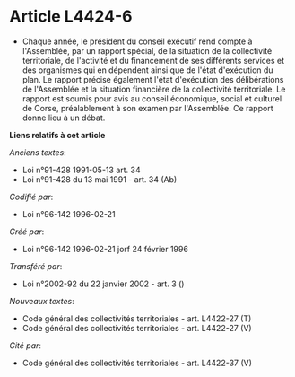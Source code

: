 # Article L4424-6

- Chaque année, le président du conseil exécutif rend compte à l'Assemblée, par un rapport spécial, de la situation de la
collectivité territoriale, de l'activité et du financement de ses différents services et des organismes qui en dépendent
ainsi que de l'état d'exécution du plan. Le rapport précise également l'état d'exécution des délibérations de l'Assemblée et
la situation financière de la collectivité territoriale. Le rapport est soumis pour avis au conseil économique, social et
culturel de Corse, préalablement à son examen par l'Assemblée. Ce rapport donne lieu à un débat.

**Liens relatifs à cet article**

_Anciens textes_:

  - Loi n°91-428 1991-05-13 art. 34
  - Loi n°91-428 du 13 mai 1991 - art. 34 (Ab)

_Codifié par_:

  - Loi n°96-142 1996-02-21

_Créé par_:

  - Loi n°96-142 1996-02-21 jorf 24 février 1996

_Transféré par_:

  - Loi n°2002-92 du 22 janvier 2002 - art. 3 ()

_Nouveaux textes_:

  - Code général des collectivités territoriales - art. L4422-27 (T)
  - Code général des collectivités territoriales - art. L4422-27 (V)

_Cité par_:

  - Code général des collectivités territoriales - art. L4422-37 (V)
